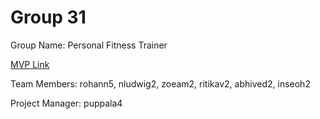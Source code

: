 # Group 31
Group Name: Personal Fitness Trainer

[MVP Link](http://cs196.cs.illinois.edu)

Team Members: rohann5, nludwig2, zoeam2, ritikav2, abhived2, inseoh2

Project Manager: puppala4
